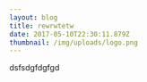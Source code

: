 ```yaml
---
layout: blog
title: rewrwtetw
date: 2017-05-10T22:30:11.879Z
thumbnail: /img/uploads/logo.png
---
```

dsfsdgfdgfgd
